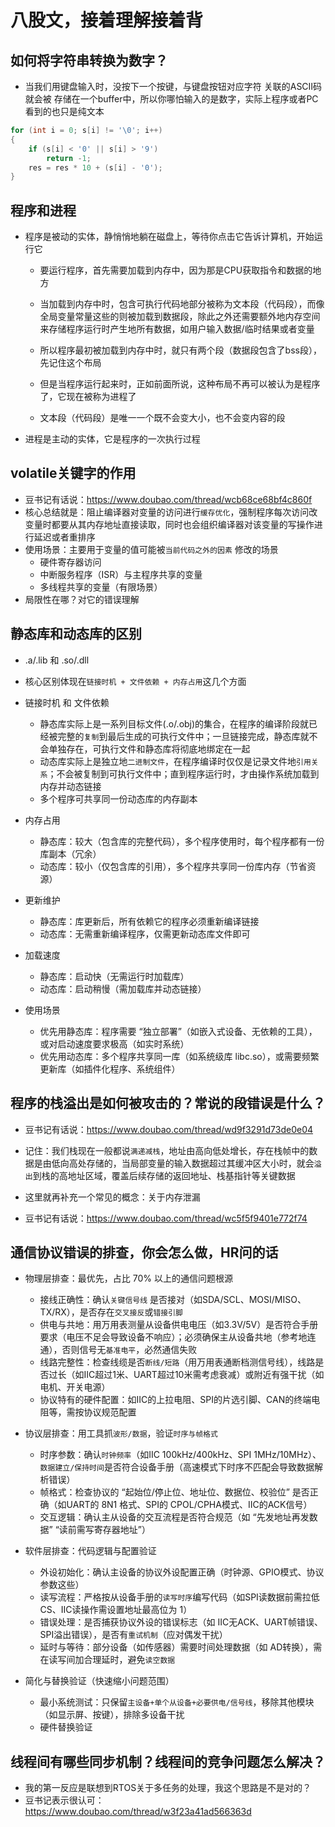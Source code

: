 # 八股文，接着理解接着背

## 如何将字符串转换为数字？

- 当我们用键盘输入时，没按下一个按键，与键盘按钮对应字符 关联的ASCII码就会被 存储在一个buffer中，所以你哪怕输入的是数字，实际上程序或者PC看到的也只是纯文本

```c
for (int i = 0; s[i] != '\0'; i++)
{
    if (s[i] < '0' || s[i] > '9')
        return -1;
    res = res * 10 + (s[i] - '0');
}
```

## 程序和进程

- 程序是被动的实体，静悄悄地躺在磁盘上，等待你点击它告诉计算机，开始运行它
  - 要运行程序，首先需要加载到内存中，因为那是CPU获取指令和数据的地方
  - 当加载到内存中时，包含可执行代码地部分被称为文本段（代码段），而像全局变量常量这些的则被加载到数据段，除此之外还需要额外地内存空间来存储程序运行时产生地所有数据，如用户输入数据/临时结果或者变量

  - 所以程序最初被加载到内存中时，就只有两个段（数据段包含了bss段），先记住这个布局
  - 但是当程序运行起来时，正如前面所说，这种布局不再可以被认为是程序了，它现在被称为进程了

  - 文本段（代码段）是唯一一个既不会变大小，也不会变内容的段
- 进程是主动的实体，它是程序的一次执行过程

## volatile关键字的作用

- 豆书记有话说：<https://www.doubao.com/thread/wcb68ce68bf4c860f>
- 核心总结就是：阻止编译器对变量的访问进行`缓存优化`，强制程序每次访问改变量时都要从其内存地址直接读取，同时也会组织编译器对该变量的写操作进行延迟或者重排序
- 使用场景：主要用于变量的值可能被`当前代码之外的因素` 修改的场景
  - 硬件寄存器访问
  - 中断服务程序（ISR）与主程序共享的变量
  - 多线程共享的变量（有限场景）
- 局限性在哪？对它的错误理解

## 静态库和动态库的区别

- .a/.lib  和  .so/.dll
- 核心区别体现在`链接时机 + 文件依赖 + 内存占用`这几个方面

- 链接时机 和 文件依赖
  - 静态库实际上是一系列目标文件(.o/.obj)的集合，在程序的编译阶段就已经被完整的`复制`到最后生成的可执行文件中；一旦链接完成，静态库就不会单独存在，可执行文件和静态库将彻底地绑定在一起
  - 动态库实际上是独立地`二进制文件`，在程序编译时仅仅是记录文件地`引用关系`；不会被复制到可执行文件中；直到程序运行时，才由操作系统加载到内存并动态链接
  - 多个程序可共享同一份动态库的内存副本
- 内存占用
  - 静态库：较大（包含库的完整代码），多个程序使用时，每个程序都有一份库副本（冗余）
  - 动态库：较小（仅包含库的引用），多个程序共享同一份库内存（节省资源）
- 更新维护
  - 静态库：库更新后，所有依赖它的程序必须重新编译链接
  - 动态库：无需重新编译程序，仅需更新动态库文件即可
- 加载速度
  - 静态库：启动快（无需运行时加载库）
  - 动态库：启动稍慢（需加载库并动态链接）
- 使用场景
  - 优先用静态库：程序需要 “独立部署”（如嵌入式设备、无依赖的工具），或对启动速度要求极高（如实时系统）
  - 优先用动态库：多个程序共享同一库（如系统级库 libc.so），或需要频繁更新库（如插件化程序、系统组件）

## 程序的栈溢出是如何被攻击的？常说的段错误是什么？

- 豆书记有话说：<https://www.doubao.com/thread/wd9f3291d73de0e04>
- 记住：我们栈现在一般都说`满递减栈`，地址由高向低处增长，存在栈帧中的数据是由低向高处存储的，当局部变量的输入数据超过其缓冲区大小时，就会`溢出`到栈的高地址区域，覆盖后续存储的返回地址、栈基指针等关键数据

- 这里就再补充一个常见的概念：关于内存泄漏
- 豆书记有话说：<https://www.doubao.com/thread/wc5f5f9401e772f74>

## 通信协议错误的排查，你会怎么做，HR问的话

- 物理层排查：最优先，占比 70% 以上的通信问题根源
  - 接线正确性：确认`关键信号线` 是否接对（如SDA/SCL、MOSI/MISO、TX/RX），是否存在`交叉接反`或`错接引脚`
  - 供电与共地：用万用表测量从设备供电电压（如3.3V/5V）是否符合手册要求（电压不足会导致设备不响应）；必须确保主从设备共地（参考地连通），否则信号无`基准电平`，必然通信失败
  - 线路完整性：检查线缆是否`断线/短路`（用万用表通断档测信号线），线路是否过长（如IIC超过1米、UART超过10米需考虑衰减）或附近有强干扰（如电机、开关电源）
  - 协议特有的硬件配置：如IIC的上拉电阻、SPI的片选引脚、CAN的终端电阻等，需按协议规范配置

- 协议层排查：用工具抓`波形/数据`，验证`时序与帧格式`
  - 时序参数：确认`时钟频率`（如IIC 100kHz/400kHz、SPI 1MHz/10MHz）、`数据建立/保持时间`是否符合设备手册（高速模式下时序不匹配会导致数据解析错误）
  - 帧格式：检查协议的 “起始位/停止位、地址位、数据位、校验位” 是否正确（如UART的 8N1 格式、SPI的 CPOL/CPHA模式、IIC的ACK信号）
  - 交互逻辑：确认主从设备的交互流程是否符合规范（如 “先发地址再发数据” “读前需写寄存器地址”）

- 软件层排查：代码逻辑与配置验证
  - 外设初始化：确认主设备的协议外设配置正确（时钟源、GPIO模式、协议参数这些）
  - 读写流程：严格按从设备手册的`读写时序`编写代码（如SPI读数据前需拉低CS、IIC读操作需设置地址最高位为 1）
  - 错误处理：是否捕获协议外设的错误标志（如 IIC无ACK、UART帧错误、SPI溢出错误），是否有`重试机制`（应对偶发干扰）
  - 延时与等待：部分设备（如传感器）需要时间处理数据（如 AD转换），需在读写间加合理延时，避免`读空数据`

- 简化与替换验证（快速缩小问题范围）
  - 最小系统测试：只保留`主设备+单个从设备+必要供电/信号线`，移除其他模块（如显示屏、按键），排除多设备干扰
  - 硬件替换验证

## 线程间有哪些同步机制？线程间的竞争问题怎么解决？

- 我的第一反应是联想到RTOS关于多任务的处理，我这个思路是不是对的？
- 豆书记表示很认可：<https://www.doubao.com/thread/w3f23a41ad566363d>
